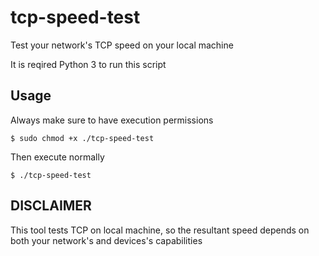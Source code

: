 # tcp-speed-test
Test your network's TCP speed on your local machine

It is reqired Python 3 to run this script

## Usage

Always make sure to have execution permissions 


	$ sudo chmod +x ./tcp-speed-test


Then execute normally

	$ ./tcp-speed-test


## DISCLAIMER
This tool tests TCP on local machine, so the resultant speed depends on both your network's and devices's capabilities

